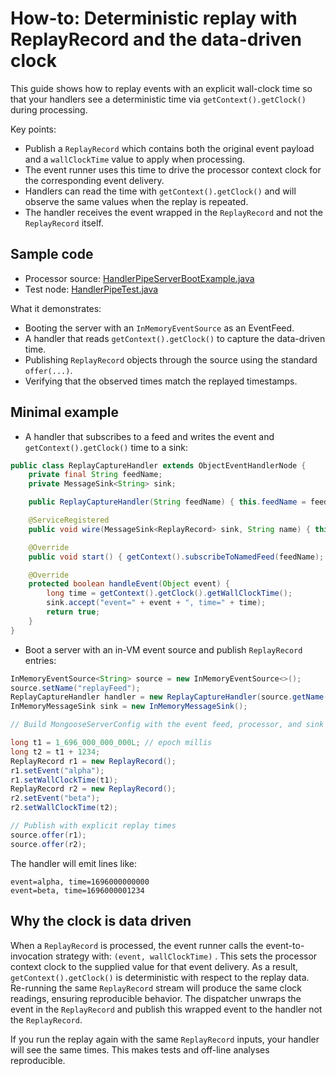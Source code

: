 # How-to: Deterministic replay with ReplayRecord and the data-driven clock

This guide shows how to replay events with an explicit wall-clock time so that your handlers see a deterministic time 
via `getContext().getClock()` during processing.

Key points:

- Publish a `ReplayRecord` which contains both the original event payload and a `wallClockTime` value to apply when processing.
- The event runner uses this time to drive the processor context clock for the corresponding event delivery.
- Handlers can read the time with `getContext().getClock()` and will observe the same values when the replay is repeated.
- The handler receives the event wrapped in the `ReplayRecord` and not the `ReplayRecord` itself.

## Sample code

- Processor
  source: [HandlerPipeServerBootExample.java](https://github.com/gregv12/fluxtion-server/blob/main/src/test/java/com/fluxtion/server/example/replay/ReplayCaptureHandler.java)
- Test
  node: [HandlerPipeTest.java](https://github.com/gregv12/fluxtion-server/blob/main/src/test/java/com/fluxtion/server/example/replay/ReplayServerBootExample.java)

What it demonstrates:

- Booting the server with an `InMemoryEventSource` as an EventFeed.
- A handler that reads `getContext().getClock()` to capture the data-driven time.
- Publishing `ReplayRecord` objects through the source using the standard `offer(...)`.
- Verifying that the observed times match the replayed timestamps.

## Minimal example

- A handler that subscribes to a feed and writes the event and `getContext().getClock()` time to a sink:

```java
public class ReplayCaptureHandler extends ObjectEventHandlerNode {
    private final String feedName;
    private MessageSink<String> sink;

    public ReplayCaptureHandler(String feedName) { this.feedName = feedName; }

    @ServiceRegistered
    public void wire(MessageSink<ReplayRecord> sink, String name) { this.sink = sink; }

    @Override
    public void start() { getContext().subscribeToNamedFeed(feedName); }

    @Override
    protected boolean handleEvent(Object event) {
        long time = getContext().getClock().getWallClockTime();
        sink.accept("event=" + event + ", time=" + time);
        return true;
    }
}
```

- Boot a server with an in-VM event source and publish `ReplayRecord` entries:

```java
InMemoryEventSource<String> source = new InMemoryEventSource<>();
source.setName("replayFeed");
ReplayCaptureHandler handler = new ReplayCaptureHandler(source.getName());
InMemoryMessageSink sink = new InMemoryMessageSink();

// Build MongooseServerConfig with the event feed, processor, and sink (see full example below)

long t1 = 1_696_000_000_000L; // epoch millis
long t2 = t1 + 1234;
ReplayRecord r1 = new ReplayRecord();
r1.setEvent("alpha");
r1.setWallClockTime(t1);
ReplayRecord r2 = new ReplayRecord();
r2.setEvent("beta");
r2.setWallClockTime(t2);

// Publish with explicit replay times
source.offer(r1);
source.offer(r2);
```

The handler will emit lines like:

```
event=alpha, time=1696000000000
event=beta, time=1696000001234
```

## Why the clock is data driven

When a `ReplayRecord` is processed, the event runner calls the event-to-invocation strategy with: `(event, wallClockTime)`
. This sets the processor context clock to the supplied value for that event delivery. As a result, `getContext().getClock()`
is deterministic with respect to the replay data. Re-running the same `ReplayRecord` stream will produce the same clock
readings, ensuring reproducible behavior. The dispatcher unwraps the event in the `ReplayRecord` and publish this wrapped
event to the handler not the `ReplayRecord`.

If you run the replay again with the same `ReplayRecord` inputs, your handler will see the same times. 
This makes tests and off-line analyses reproducible.